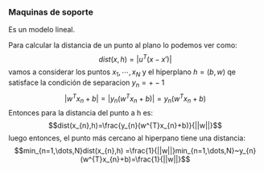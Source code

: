 ### Maquinas de soporte
Es un modelo lineal.

Para calcular la distancia de un punto al plano lo podemos ver como:
$$dist(x,h) =|u^{T}(x-x')| $$
vamos a considerar los puntos $x_{1},\cdots, x_{N}$ y el hiperplano $h=(b,w)$ qe satisface la condición de separacion $y_{n}=+-1$
$$|w^{T}x_{n}+b|=|y_{n}(w^{T}x_{n}+b)|=y_{n}(w^{T}x_{n}+b)$$
Entonces para la distancia del punto a h es:
$$dist(x_{n},h)=\frac{y_{n}(w^{T}x_{n}+b)}{||w||}$$
luego entonces, el punto más cercano al hiperpano tiene una distancia:
$$min_{n=1,\dots,N}dist(x_{n},h) =\frac{1}{||w||}min_{n=1,\dots,N}~y_{n}(w^{T}x_{n}+b)=\frac{1}{||w||}$$
